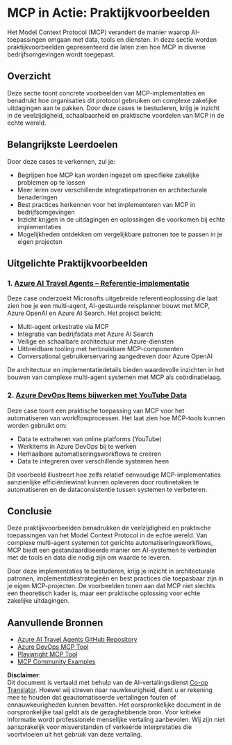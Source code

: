 <!--
CO_OP_TRANSLATOR_METADATA:
{
  "original_hash": "6c11b6162171abc895ed75d1e0f368a3",
  "translation_date": "2025-06-20T19:09:19+00:00",
  "source_file": "09-CaseStudy/README.md",
  "language_code": "nl"
}
-->
# MCP in Actie: Praktijkvoorbeelden

Het Model Context Protocol (MCP) verandert de manier waarop AI-toepassingen omgaan met data, tools en diensten. In deze sectie worden praktijkvoorbeelden gepresenteerd die laten zien hoe MCP in diverse bedrijfsomgevingen wordt toegepast.

## Overzicht

Deze sectie toont concrete voorbeelden van MCP-implementaties en benadrukt hoe organisaties dit protocol gebruiken om complexe zakelijke uitdagingen aan te pakken. Door deze cases te bestuderen, krijg je inzicht in de veelzijdigheid, schaalbaarheid en praktische voordelen van MCP in de echte wereld.

## Belangrijkste Leerdoelen

Door deze cases te verkennen, zul je:

- Begrijpen hoe MCP kan worden ingezet om specifieke zakelijke problemen op te lossen  
- Meer leren over verschillende integratiepatronen en architecturale benaderingen  
- Best practices herkennen voor het implementeren van MCP in bedrijfsomgevingen  
- Inzicht krijgen in de uitdagingen en oplossingen die voorkomen bij echte implementaties  
- Mogelijkheden ontdekken om vergelijkbare patronen toe te passen in je eigen projecten  

## Uitgelichte Praktijkvoorbeelden

### 1. [Azure AI Travel Agents – Referentie-implementatie](./travelagentsample.md)

Deze case onderzoekt Microsofts uitgebreide referentieoplossing die laat zien hoe je een multi-agent, AI-gestuurde reisplanner bouwt met MCP, Azure OpenAI en Azure AI Search. Het project belicht:

- Multi-agent orkestratie via MCP  
- Integratie van bedrijfsdata met Azure AI Search  
- Veilige en schaalbare architectuur met Azure-diensten  
- Uitbreidbare tooling met herbruikbare MCP-componenten  
- Conversational gebruikerservaring aangedreven door Azure OpenAI  

De architectuur en implementatiedetails bieden waardevolle inzichten in het bouwen van complexe multi-agent systemen met MCP als coördinatielaag.

### 2. [Azure DevOps Items bijwerken met YouTube Data](./UpdateADOItemsFromYT.md)

Deze case toont een praktische toepassing van MCP voor het automatiseren van workflowprocessen. Het laat zien hoe MCP-tools kunnen worden gebruikt om:

- Data te extraheren van online platforms (YouTube)  
- Werkitems in Azure DevOps bij te werken  
- Herhaalbare automatiseringsworkflows te creëren  
- Data te integreren over verschillende systemen heen  

Dit voorbeeld illustreert hoe zelfs relatief eenvoudige MCP-implementaties aanzienlijke efficiëntiewinst kunnen opleveren door routinetaken te automatiseren en de dataconsistentie tussen systemen te verbeteren.

## Conclusie

Deze praktijkvoorbeelden benadrukken de veelzijdigheid en praktische toepassingen van het Model Context Protocol in de echte wereld. Van complexe multi-agent systemen tot gerichte automatiseringsworkflows, MCP biedt een gestandaardiseerde manier om AI-systemen te verbinden met de tools en data die nodig zijn om waarde te leveren.

Door deze implementaties te bestuderen, krijg je inzicht in architecturale patronen, implementatiestrategieën en best practices die toepasbaar zijn in je eigen MCP-projecten. De voorbeelden tonen aan dat MCP niet slechts een theoretisch kader is, maar een praktische oplossing voor echte zakelijke uitdagingen.

## Aanvullende Bronnen

- [Azure AI Travel Agents GitHub Repository](https://github.com/Azure-Samples/azure-ai-travel-agents)  
- [Azure DevOps MCP Tool](https://github.com/microsoft/azure-devops-mcp)  
- [Playwright MCP Tool](https://github.com/microsoft/playwright-mcp)  
- [MCP Community Examples](https://github.com/microsoft/mcp)

**Disclaimer**:  
Dit document is vertaald met behulp van de AI-vertalingsdienst [Co-op Translator](https://github.com/Azure/co-op-translator). Hoewel wij streven naar nauwkeurigheid, dient u er rekening mee te houden dat geautomatiseerde vertalingen fouten of onnauwkeurigheden kunnen bevatten. Het oorspronkelijke document in de oorspronkelijke taal geldt als de gezaghebbende bron. Voor kritieke informatie wordt professionele menselijke vertaling aanbevolen. Wij zijn niet aansprakelijk voor misverstanden of verkeerde interpretaties die voortvloeien uit het gebruik van deze vertaling.